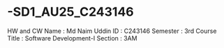 # -SD1_AU25_C243146
HW and CW
Name         : Md Naim Uddin
ID           : C243146
Semester     : 3rd
Course Title : Software Development-I
Section      : 3AM
